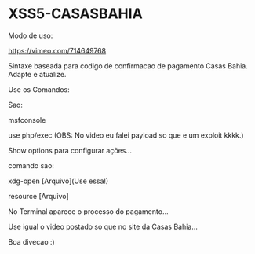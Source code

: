 # XSS5-CASASBAHIA

Modo de uso:

https://vimeo.com/714649768

Sintaxe baseada para codigo de confirmacao de pagamento Casas Bahia. Adapte e atualize.

Use os Comandos:

Sao:

msfconsole

use php/exec (OBS: No video eu falei payload so que e um exploit kkkk.)

Show options para configurar ações...

comando sao:

xdg-open [Arquivo](Use essa!)

resource [Arquivo]

No Terminal aparece o processo do pagamento...

Use igual o video postado so que no site da Casas Bahia...

Boa divecao :)

